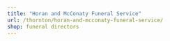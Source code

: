```yaml
---
title: "Horan and McConaty Funeral Service"
url: /thornton/horan-and-mcconaty-funeral-service/
shop: funeral directors
---
```

